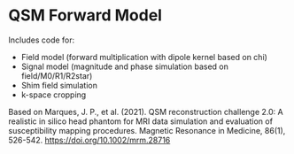 # QSM Forward Model

Includes code for:

 - Field model (forward multiplication with dipole kernel based on chi)
 - Signal model (magnitude and phase simulation based on field/M0/R1/R2star)
 - Shim field simulation
 - k-space cropping

Based on Marques, J. P., et al. (2021). QSM reconstruction challenge 2.0: A realistic in silico head phantom for MRI data simulation and evaluation of susceptibility mapping procedures. Magnetic Resonance in Medicine, 86(1), 526-542. https://doi.org/10.1002/mrm.28716

